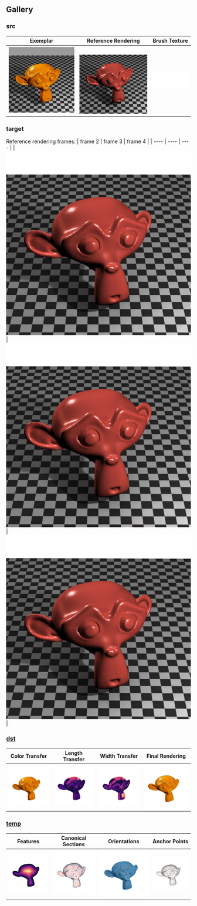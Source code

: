 ## Gallery

### src

|  Exemplar  |  Reference Rendering  | Brush Texture |
| ---- | ---- | ---- |
|  ![exemplar](src/exemplar.png)  | ![reference_rendering](src/rendering_001.png)  |  <img src="src/texture.png" style="background-color:#333">  |

### target

Reference rendering frames:
|  frame 2  |  frame 3 | frame 4 |
| ---- | ---- | ---- |
|  ![frame 2](target/rendering/rendering_002.png)  | ![frame 3](target/rendering/rendering_003.png)  | ![frame 4](target/rendering/rendering_004.png)   |

### [dst](dst)

|  Color Transfer  |  Length Transfer  | Width Transfer | Final Rendering |
| ---- | ---- | ---- | ---- |
|  ![color transfer](dst/transfer/color/color_001.png)  | ![length transfer](dst/transfer/length/length_001.png)   | ![width transfer](dst/transfer/width/width_001.png)   | ![final rendering](dst/stroke/final/final_001.png)   |

### [temp](temp)

|  Features  |  Canonical Sections  | Orientations | Anchor Points |
| ---- | ---- | ---- | ---- |
|  ![features](temp/transfer/features/D_S/D_S_001.png)  | ![canonical sections](temp/regression/canonical_sections/n_parallel/n_parallel_000.png)   | ![orientations](temp/transfer/view_orientations/smooth_orientation/smooth_orientation_001.png)   | ![anchor points](temp/anchor_points/anchor_points_2/anchor_points_2_001.png)   |